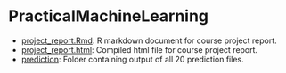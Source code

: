 # PracticalMachineLearning
* [project_report.Rmd](./project_report.Rmd): R markdown document for course project report.        
* [project_report.html](./project_report.html): Compiled html file for course project report.   
* [prediction](./prediction): Folder containing output of all 20 prediction files.            